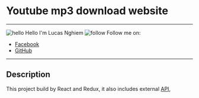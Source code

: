 # Youtube mp3 download website
---
![hello](https://img.icons8.com/color/48/000000/edit--v3.png) Hello I'm Lucas Nghiem
![follow](https://img.icons8.com/color/48/000000/hand-peace--v2.png) Follow me on:
- [Facebook](https://www.facebook.com/profile.php?id=100086903335271)
- [GitHub](https://github.com/typhuCN)
---
## Description
This project build by React and Redux, it also includes external [API](https://rapidapi.com/mirzahadjaevaguzal/api/youtube-music1),